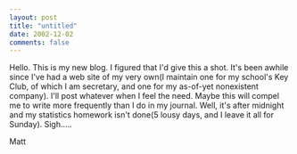 ```yaml
---
layout: post
title: "untitled"
date: 2002-12-02
comments: false
---
```

Hello. This is my new blog. I figured that I'd give this a shot. It's been
awhile since I've had a web site of my very own(I maintain one for my school's
Key Club, of which I am secretary, and one for my as-of-yet nonexistent
company). I'll post whatever when I feel the need. Maybe this will compel me
to write more frequently than I do in my journal. Well, it's after midnight
and my statistics homework isn't done(5 lousy days, and I leave it all for
Sunday). Sigh.....




Matt
